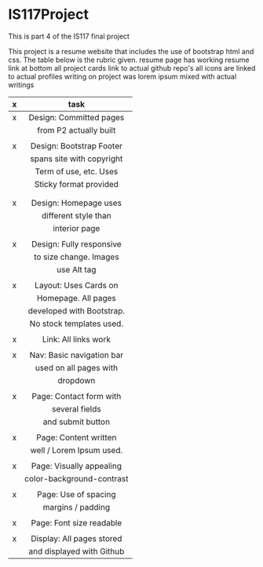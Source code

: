 # IS117Project
This is part 4 of the IS117 final project

This project is a resume website that includes the use of bootstrap html and css.
The table below is the rubric given.
resume page has working resume link at bottom
all project cards link to actual github repo's
all icons are linked to actual profiles
writing on project was lorem ipsum mixed with actual writings

| x    |          task           |
|:----:|:-----------------------:|
|  x   | Design: Committed pages |
|      |  from P2 actually built |
|      |                         |
|   x  |Design: Bootstrap Footer |
|      |spans site with copyright|
|      |Term of use, etc. Uses   |
|      |Sticky format provided   |                      
|      |                         |
|      |                         |
|   x  |Design: Homepage uses    |
|      |different style than     |
|      |interior page            |             
|      |                         |
|   x  |Design: Fully responsive |
|      |to size change. Images   |
|      |use Alt tag              |           
|      |                         |
|   x  |Layout: Uses Cards on    |
|      |Homepage. All pages      |
|      |developed with Bootstrap.|
|      |No stock templates used. |                        
|      |                         |
|   x  |	Link: All links work   |
|      |                         |
|   x  |Nav: Basic navigation bar| 
|      |used on all pages with   | 
|      |dropdown                 |        
|      |                         |
|   x  |Page: Contact form with  |
|      |several fields           |
|      |and submit button        |                 
|      |                         |
|   x  |Page: Content written    |
|      |well / Lorem Ipsum used. |                       
|      |                         |
|   x  |Page: Visually appealing |
|      |color-background-contrast|
|      |                         |
|  x   |	Page: Use of spacing   |
|      | margins / padding       |
|      |                         |
|   x  |Page: Font size readable |
|      |                         |
|   x  |Display: All pages stored|
|      |and displayed with Github|
